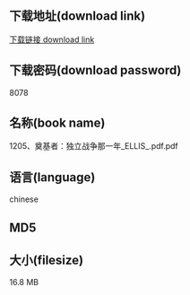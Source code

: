 ## 下载地址(download link)
[下载链接 download link](https://voluble-croquembouche-d321dc.netlify.app/?s=1205%E3%80%81%E5%A5%A0%E5%9F%BA%E8%80%85%EF%BC%9A%E7%8B%AC%E7%AB%8B%E6%88%98%E4%BA%89%E9%82%A3%E4%B8%80%E5%B9%B4_ELLIS_.pdf)

## 下载密码(download password)
8078

## 名称(book name)
1205、奠基者：独立战争那一年_ELLIS_.pdf.pdf

## 语言(language)
chinese

## MD5


## 大小(filesize)
16.8 MB
